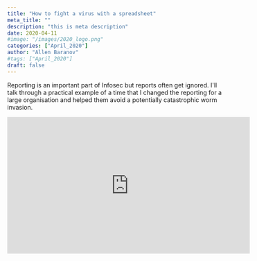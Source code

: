 ```yaml
---
title: "How to fight a virus with a spreadsheet"
meta_title: ""
description: "this is meta description"
date: 2020-04-11
#image: "/images/2020_logo.png"
categories: ["April_2020"]
author: "Allen Baranov"
#tags: ["April_2020"]
draft: false
---
```

Reporting is an important part of Infosec but reports often get ignored. I'll talk through a practical example of a time that I changed the reporting for a large organisation and helped them avoid a potentially catastrophic worm invasion. 

<iframe width="560" height="315" src="https://www.youtube.com/embed/smv7jfbLeP4?si=ArAGJVxL3g2xtkdg" title="YouTube video player" frameborder="0" allow="accelerometer; autoplay; clipboard-write; encrypted-media; gyroscope; picture-in-picture; web-share" allowfullscreen></iframe>
